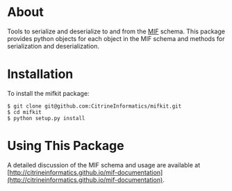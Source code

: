 # About

Tools to serialize and deserialize to and from the [MIF](http://citrineinformatics.github.io/mif-documentation) schema. This package provides python objects for each object in the MIF schema and methods for serialization and deserialization.

# Installation

To install the mifkit package:

```shell
$ git clone git@github.com:CitrineInformatics/mifkit.git
$ cd mifkit
$ python setup.py install
```

# Using This Package

A detailed discussion of the MIF schema and usage are available at [http://citrineinformatics.github.io/mif-documentation](http://citrineinformatics.github.io/mif-documentation).
